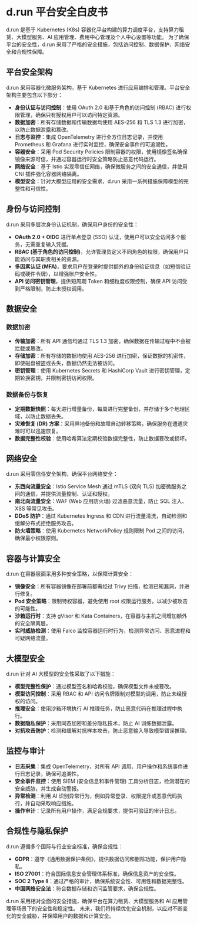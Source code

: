 # d.run 平台安全白皮书

d.run 是基于 Kubernetes (K8s) 容器化平台构建的算力调度平台，支持算力租赁、大模型服务、AI 应用管理、费用中心管理及个人中心设置等功能。
为了确保平台的安全性，d.run 采用了严格的安全措施，包括访问控制、数据保护、网络安全和合规性保障。

## 平台安全架构

d.run 采用容器化微服务架构，基于 Kubernetes 进行应用编排和管理。平台安全架构主要包含以下部分：

- **身份认证与访问控制**：使用 OAuth 2.0 和基于角色的访问控制 (RBAC) 进行权限管理，确保只有授权用户可以访问特定资源。
- **数据加密**：所有存储数据和传输数据均使用 AES-256 和 TLS 1.3 进行加密，以防止数据泄露和篡改。
- **日志与监控**：集成 OpenTelemetry 进行全方位日志记录，并使用 Prometheus 和 Grafana 进行实时监控，确保安全事件的可追溯性。
- **容器安全**：采用 Pod Security Policies 限制容器的权限，使用镜像签名确保镜像来源可信，并通过容器运行时安全策略防止恶意代码运行。
- **网络安全**：基于 Istio 实现零信任网络，确保微服务之间的安全通信，并使用 CNI 插件强化容器网络隔离。
- **模型安全**：针对大模型应用的安全需求，d.run 采用一系列措施保障模型的完整性和可信性。

## 身份与访问控制

d.run 采用多层次身份认证机制，确保用户身份的安全性：

- **OAuth 2.0 + OIDC** 进行单点登录 (SSO) 认证，使用户可以安全访问多个服务，无需重复输入凭据。
- **RBAC (基于角色的访问控制)**，允许管理员定义不同角色的权限，确保用户只能访问与其职责相关的资源。
- **多因素认证 (MFA)**，要求用户在登录时提供额外的身份验证信息（如短信验证码或硬件令牌），以增强账户安全性。
- **API 访问密钥管理**，提供短周期 Token 和细粒度权限控制，确保 API 访问受到严格限制，防止未授权调用。

## 数据安全

### 数据加密

- **传输加密**：所有 API 通信均通过 TLS 1.3 加密，确保数据在传输过程中不会被拦截或篡改。
- **存储加密**：所有存储的数据均使用 AES-256 进行加密，保证数据的机密性，即使磁盘被盗或丢失，数据仍然无法被访问。
- **密钥管理**：使用 Kubernetes Secrets 和 HashiCorp Vault 进行密钥管理，定期轮换密钥，并限制密钥访问权限。

### 数据备份与恢复

- **定期数据快照**：每天进行增量备份，每周进行完整备份，并存储于多个地理区域，以防止数据丢失。
- **灾难恢复 (DR) 方案**：采用异地备份和故障自动转移策略，确保服务在遭遇灾难时可以迅速恢复。
- **数据完整性校验**：使用哈希算法定期校验数据完整性，防止数据篡改或损坏。

## 网络安全

d.run 采用零信任安全架构，确保平台网络安全：

- **东西向流量安全**：Istio Service Mesh 通过 mTLS (双向 TLS) 加密微服务之间的通信，并提供流量控制、认证和授权。
- **南北向流量安全**：WAF (Web 应用防火墙) 过滤恶意流量，防止 SQL 注入、XSS 等常见攻击。
- **DDoS 防护**：通过 Kubernetes Ingress 和 CDN 进行流量清洗，自动检测和缓解分布式拒绝服务攻击。
- **防火墙策略**：使用 Kubernetes NetworkPolicy 规则限制 Pod 之间的访问，确保最小权限原则。

## 容器与计算安全

d.run 在容器层面采用多种安全策略，以保障计算安全：

- **镜像安全**：所有容器镜像在部署前都需经过 Trivy 扫描，检测已知漏洞，并进行修复。
- **Pod 安全策略**：限制特权容器，避免使用 root 权限运行服务，以减少被攻击的可能性。
- **沙箱运行时**：支持 gVisor 和 Kata Containers，在容器与主机之间增加额外的安全隔离层。
- **实时威胁检测**：使用 Falco 监控容器运行时行为，检测异常访问、恶意进程和可疑网络流量。

## 大模型安全

d.run 针对 AI 大模型的安全性采取了以下措施：

- **模型完整性保护**：通过模型签名和哈希校验，确保模型文件未被篡改。
- **模型访问控制**：采用 RBAC 和 API 访问令牌限制对模型的调用，防止未经授权的访问。
- **推理安全**：使用沙箱环境执行 AI 推理任务，防止恶意代码在推理过程中执行。
- **数据隐私保护**：采用同态加密和差分隐私技术，防止 AI 训练数据泄露。
- **对抗攻击防护**：检测和缓解对抗样本攻击，防止恶意输入导致模型错误推理。

## 监控与审计

- **日志采集**：集成 OpenTelemetry，对所有 API 调用、用户操作和系统事件进行日志记录，确保可追溯性。
- **安全事件监控**：使用 SIEM (安全信息和事件管理) 工具分析日志，检测潜在的安全威胁，并生成自动警报。
- **异常检测**：利用 AI 识别异常行为，例如异常登录、权限提升或恶意代码执行，并自动采取响应措施。
- **操作审计**：记录所有用户操作，满足合规要求，提供可验证的审计日志。

## 合规性与隐私保护

d.run 遵循多个国际与行业安全标准，确保合规性：

- **GDPR**：遵守《通用数据保护条例》，提供数据访问和删除功能，保护用户隐私。
- **ISO 27001**：符合国际信息安全管理体系标准，确保信息资产的安全性。
- **SOC 2 Type II**：通过严格的审计，确保系统安全性、可用性和数据完整性。
- **中国网络安全法**：符合数据存储和访问监管要求，确保合规性。

d.run 采用相对全面的安全措施，确保平台在算力租赁、大模型服务和 AI 应用管理等场景下的安全性和稳定性。
未来，我们将持续优化安全机制，以应对不断变化的安全威胁，并保障用户的数据和计算安全。
